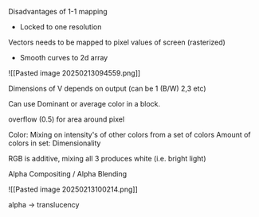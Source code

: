 Disadvantages of 1-1 mapping
- Locked to one resolution

Vectors needs to be mapped to pixel values of screen (rasterized)
- Smooth curves to 2d array

![[Pasted image 20250213094559.png]]

Dimensions of V depends on output (can be 1 (B/W) 2,3 etc)

Can use Dominant or average color in a block.

overflow (0.5) for area around pixel

Color: Mixing on intensity's of other colors from a set of colors
Amount of colors in set: Dimensionality


RGB is additive, mixing all 3 produces white (i.e. bright light)

Alpha Compositing / Alpha Blending 

![[Pasted image 20250213100214.png]]

alpha -> translucency

